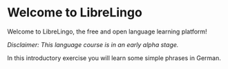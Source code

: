 # Welcome to LibreLingo

Welcome to LibreLingo, the free and open language learning platform!  

_Disclaimer: This language course is in an early alpha stage._  

In this introductory exercise you will learn some simple phrases in German.  
